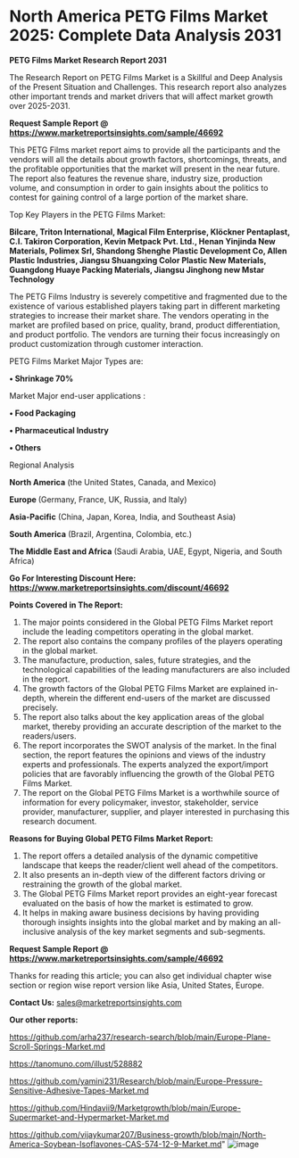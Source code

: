 # North America PETG Films Market 2025: Complete Data Analysis 2031

<strong>PETG Films Market Research Report 2031</strong>

The Research Report on PETG Films Market is a Skillful and Deep Analysis of the Present Situation and Challenges. This research report also analyzes other important trends and market drivers that will affect market growth over 2025-2031.

<strong>Request Sample Report @ <a href=https://www.marketreportsinsights.com/sample/46692>https://www.marketreportsinsights.com/sample/46692</a></strong>

This PETG Films market report aims to provide all the participants and the vendors will all the details about growth factors, shortcomings, threats, and the profitable opportunities that the market will present in the near future. The report also features the revenue share, industry size, production volume, and consumption in order to gain insights about the politics to contest for gaining control of a large portion of the market share.

Top Key Players in the PETG Films Market:

<strong>Bilcare, Triton International, Magical Film Enterprise, Klöckner Pentaplast, C.I. Takiron Corporation, Kevin Metpack Pvt. Ltd., Henan Yinjinda New Materials, Polimex Srl, Shandong Shenghe Plastic Development Co, Allen Plastic Industries, Jiangsu Shuangxing Color Plastic New Materials, Guangdong Huaye Packing Materials, Jiangsu Jinghong new Mstar Technology</strong>

The PETG Films Industry is severely competitive and fragmented due to the existence of various established players taking part in different marketing strategies to increase their market share. The vendors operating in the market are profiled based on price, quality, brand, product differentiation, and product portfolio. The vendors are turning their focus increasingly on product customization through customer interaction.

PETG Films Market Major Types are:

<strong>•  Shrinkage 70%</strong>

Market Major end-user applications :

<strong>•  Food Packaging

•  Pharmaceutical Industry

•  Others</strong>

Regional Analysis

</u><strong><b>North America</b></strong> (the United States, Canada, and Mexico)

<strong><b>Europe </b></strong>(Germany, France, UK, Russia, and Italy)

<strong><b>Asia-Pacific</b></strong> (China, Japan, Korea, India, and Southeast Asia)

<strong><b>South America</b></strong> (Brazil, Argentina, Colombia, etc.)

<strong><b>The Middle East and Africa</b></strong> (Saudi Arabia, UAE, Egypt, Nigeria, and South Africa)

<strong>Go For Interesting Discount Here: <a href=https://www.marketreportsinsights.com/discount/46692>https://www.marketreportsinsights.com/discount/46692</a></strong>

<strong>Points Covered in The Report:</strong>
<ol>
  <li>The major points considered in the Global PETG Films Market report include the leading competitors operating in the global market.</li>
  <li>The report also contains the company profiles of the players operating in the global market.</li>
  <li>The manufacture, production, sales, future strategies, and the technological capabilities of the leading manufacturers are also included in the report.</li>
  <li>The growth factors of the Global PETG Films Market are explained in-depth, wherein the different end-users of the market are discussed precisely.</li>
  <li>The report also talks about the key application areas of the global market, thereby providing an accurate description of the market to the readers/users.</li>
  <li>The report incorporates the SWOT analysis of the market. In the final section, the report features the opinions and views of the industry experts and professionals. The experts analyzed the export/import policies that are favorably influencing the growth of the Global PETG Films Market.</li>
  <li>The report on the Global PETG Films Market is a worthwhile source of information for every policymaker, investor, stakeholder, service provider, manufacturer, supplier, and player interested in purchasing this research document.</li>
</ol>
<strong>Reasons for Buying Global PETG Films Market Report:</strong>

<ol>
  <li>The report offers a detailed analysis of the dynamic competitive landscape that keeps the reader/client well ahead of the competitors.</li>
  <li>It also presents an in-depth view of the different factors driving or restraining the growth of the global market.</li>
  <li>The Global PETG Films Market report provides an eight-year forecast evaluated on the basis of how the market is estimated to grow.</li>
  <li>It helps in making aware business decisions by having providing thorough insights insights into the global market and by making an all-inclusive analysis of the key market segments and sub-segments.</li>
</ol>
<strong>Request Sample Report @ <a href=https://www.marketreportsinsights.com/sample/46692>https://www.marketreportsinsights.com/sample/46692</a></strong>


Thanks for reading this article; you can also get individual chapter wise section or region wise report version like Asia, United States, Europe.

<strong>Contact Us:</strong>
sales@marketreportsinsights.com

<strong>Our other reports:</strong>

<a href=https://github.com/arha237/research-search/blob/main/Europe-Plane-Scroll-Springs-Market.md>https://github.com/arha237/research-search/blob/main/Europe-Plane-Scroll-Springs-Market.md</a>

<a href=https://tanomuno.com/illust/528882>https://tanomuno.com/illust/528882</a>

<a href=https://github.com/yamini231/Research/blob/main/Europe-Pressure-Sensitive-Adhesive-Tapes-Market.md>https://github.com/yamini231/Research/blob/main/Europe-Pressure-Sensitive-Adhesive-Tapes-Market.md</a>

<a href=https://github.com/Hindavii9/Marketgrowth/blob/main/Europe-Supermarket-and-Hypermarket-Market.md>https://github.com/Hindavii9/Marketgrowth/blob/main/Europe-Supermarket-and-Hypermarket-Market.md</a>

<a href=https://github.com/vijaykumar207/Business-growth/blob/main/North-America-Soybean-Isoflavones-CAS-574-12-9-Market.md>https://github.com/vijaykumar207/Business-growth/blob/main/North-America-Soybean-Isoflavones-CAS-574-12-9-Market.md</a>"
![image](https://github.com/user-attachments/assets/eb11cdf6-10b1-49c3-b7bd-e9cb624f882a)
